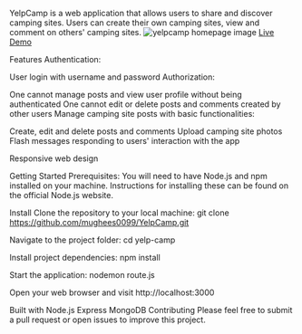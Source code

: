           
YelpCamp is a web application that allows users to share and discover camping sites. Users can create their own camping sites, view and comment on others' camping sites.
![yelpcamp homepage image](https://res.cloudinary.com/dwn3n5zdb/image/upload/v1707052651/Screenshot_2024-02-04_181649_accrfw.png)
[Live Demo](https://agile-thicket-79535-05a138653f94.herokuapp.com/)

Features
Authentication:

User login with username and password
Authorization:

One cannot manage posts and view user profile without being authenticated
One cannot edit or delete posts and comments created by other users
Manage camping site posts with basic functionalities:

Create, edit and delete posts and comments
Upload camping site photos
Flash messages responding to users' interaction with the app

Responsive web design

Getting Started
Prerequisites:
You will need to have Node.js and npm installed on your machine. Instructions for installing these can be found on the official Node.js website.

Install
Clone the repository to your local machine:
git clone https://github.com/mughees0099/YelpCamp.git

Navigate to the project folder:
cd yelp-camp

Install project dependencies:
npm install

Start the application:
nodemon route.js

Open your web browser and visit http://localhost:3000

Built with
Node.js
Express
MongoDB
Contributing
Please feel free to submit a pull request or open issues to improve this project.
